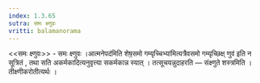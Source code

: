 ```yaml
---
index: 1.3.65
sutra: समः क्ष्णुवः
vritti: balamanorama
---
```


<<समः क्ष्णुवः>> - समः क्ष्णुवः ।आत्मनेपद॑मिति शेष॒समो गम्यृच्चिभ्या॑मित्यत्रैवसमो गम्यृच्छिक्ष् णुव॑ इति न सूत्रितं , तथा सति अकर्मकादित्यनुवृत्त्या सकर्मकान्न स्यात् । तत्सूचयन्नुदाहरति —  संक्ष्णुते शस्त्रमिति । तीक्ष्णीकरोतीत्यर्थः । 